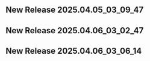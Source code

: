 ## New Release 2025.04.05_03_09_47
## New Release 2025.04.06_03_02_47
## New Release 2025.04.06_03_06_14
